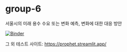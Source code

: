 # group-6
서울시의 미래 용수 수요 또는 변화 예측, 변화에 대한 대응 방안

[![Binder](https://mybinder.org/badge_logo.svg)](https://mybinder.org/v2/gh/Water-AI-Capstone-Design-KM-Univ/group-8.git/HEAD)

그 외 테스트 사이트: https://prophet.streamlit.app/
